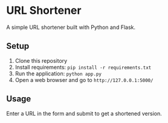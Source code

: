 # URL Shortener

A simple URL shortener built with Python and Flask.

## Setup

1. Clone this repository
2. Install requirements: `pip install -r requirements.txt`
3. Run the application: `python app.py`
4. Open a web browser and go to `http://127.0.0.1:5000/`

## Usage

Enter a URL in the form and submit to get a shortened version.